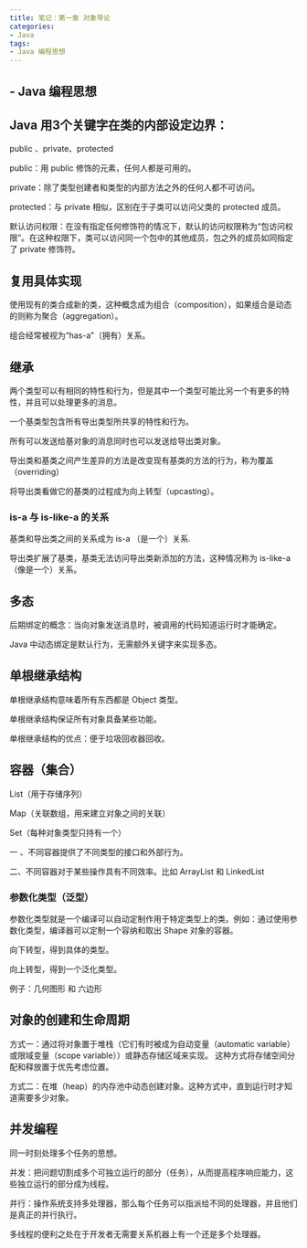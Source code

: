 ```yaml
---
title: 笔记：第一章 对象导论
categories:
- Java
tags:
- Java 编程思想
---
```


## - Java 编程思想

## Java 用3个关键字在类的内部设定边界：

public 、private、protected

public：用 public 修饰的元素，任何人都是可用的。

private：除了类型创建者和类型的内部方法之外的任何人都不可访问。

protected：与 private 相似，区别在于子类可以访问父类的 protected 成员。

默认访问权限：在没有指定任何修饰符的情况下，默认的访问权限称为“包访问权限”。在这种权限下，类可以访问同一个包中的其他成员，包之外的成员如同指定了 private 修饰符。

## 复用具体实现

使用现有的类合成新的类，这种概念成为组合（composition），如果组合是动态的则称为聚合（aggregation）。

组合经常被视为“has-a”（拥有）关系。

## 继承

两个类型可以有相同的特性和行为，但是其中一个类型可能比另一个有更多的特性，并且可以处理更多的消息。

一个基类型包含所有导出类型所共享的特性和行为。

所有可以发送给基对象的消息同时也可以发送给导出类对象。

导出类和基类之间产生差异的方法是改变现有基类的方法的行为，称为覆盖（overriding）

将导出类看做它的基类的过程成为向上转型（upcasting）。

### is-a 与 is-like-a 的关系

基类和导出类之间的关系成为 is-a （是一个）关系.

导出类扩展了基类，基类无法访问导出类新添加的方法，这种情况称为 is-like-a（像是一个）关系。

## 多态

后期绑定的概念：当向对象发送消息时，被调用的代码知道运行时才能确定。

Java 中动态绑定是默认行为，无需额外关键字来实现多态。

## 单根继承结构

单根继承结构意味着所有东西都是 Object 类型。

单根继承结构保证所有对象具备某些功能。

单根继承结构的优点：便于垃圾回收器回收。

## 容器（集合）

List（用于存储序列）

Map（关联数组，用来建立对象之间的关联）

Set（每种对象类型只持有一个）

一 、不同容器提供了不同类型的接口和外部行为。

二、不同容器对于某些操作具有不同效率。比如 ArrayList 和 LinkedList

### 参数化类型（泛型）

参数化类型就是一个编译可以自动定制作用于特定类型上的类。例如：通过使用参数化类型，编译器可以定制一个容纳和取出 Shape 对象的容器。

向下转型，得到具体的类型。

向上转型，得到一个泛化类型。

例子：几何图形 和 六边形

## 对象的创建和生命周期

方式一：通过将对象置于堆栈（它们有时被成为自动变量（automatic variable）或限域变量（scope variable））或静态存储区域来实现。 这种方式将存储空间分配和释放置于优先考虑位置。

方式二：在堆（heap）的内存池中动态创建对象。这种方式中，直到运行时才知道需要多少对象。

## 并发编程

同一时刻处理多个任务的思想。

并发：把问题切割成多个可独立运行的部分（任务），从而提高程序响应能力，这些独立运行的部分成为线程。

并行：操作系统支持多处理器，那么每个任务可以指派给不同的处理器，并且他们是真正的并行执行。

多线程的便利之处在于开发者无需要关系机器上有一个还是多个处理器。
